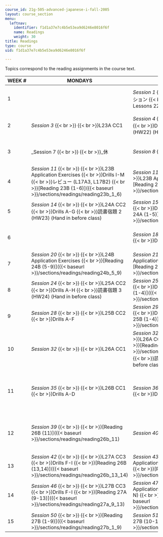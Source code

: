 ```yaml
---
course_id: 21g-505-advanced-japanese-i-fall-2005
layout: course_section
menu:
  leftnav:
    identifier: f1d1a37e7c4b5e53ea9d6246e8016f6f
    name: Readings
    weight: 30
title: Readings
type: course
uid: f1d1a37e7c4b5e53ea9d6246e8016f6f

---
```


Topics correspond to the reading assignments in the course text.

| WEEK # | MONDAYS | TUESDAYS | WEDNESDAYS | THURSDAYS |
| --- | --- | --- | --- | --- |
| 1 | &nbsp; | _Session 1_  {{< br >}}  {{< br >}}オリエンテーション  {{< br >}}レビュー  {{< br >}}Review Lessons 22A and 22B | _Session 2_  {{< br >}}  {{< br >}}レビュー (L22A3, L22B4)  {{< br >}}[Reading 22A (7-9)]({{< baseurl >}}/sections/readings/reading22a_7_9) |
| 2 | _Session 3_  {{< br >}}  {{< br >}}L23A CC1 | _Session 4_  {{< br >}}  {{< br >}}23A CC2  {{< br >}}Drills A-G  {{< br >}}読書宿題 1 (HW22) (Hand in before class) | _Session 5_  {{< br >}}  {{< br >}}23A CC3  {{< br >}}Drills H-R  {{< br >}}[Reading 22B]({{< baseurl >}}/sections/readings/reading-22b) | _Session 6_  {{< br >}}  {{< br >}}レビュー (L16A2, L16B1) |
| 3 | _Session 7  {{< br >}}  {{< br >}}_休 | _Session 8_  {{< br >}}  {{< br >}}L23B CC1 | _Session 9_  {{< br >}}  {{< br >}}L23B CC 2-3  {{< br >}}Drills A-D  {{< br >}}[Reading 23A (1-6)]({{< baseurl >}}/sections/readings/reading23a_1_6) | _Session 10_  {{< br >}}  {{< br >}}L23B CC 4  {{< br >}}Drills E-H  {{< br >}}[Reading 23A (7-10)]({{< baseurl >}}/sections/readings/reading23a_7_10) |
| 4 | _Session 11_  {{< br >}}  {{< br >}}L23B Application Exercises  {{< br >}}Drills I-M  {{< br >}}レビュー (L17A3, L17B2)  {{< br >}}[Reading 23B (1-6)]({{< baseurl >}}/sections/readings/reading23b_1_6) | _Session 11_ (cont.)  {{< br >}}  {{< br >}}L23B Application Exercises  {{< br >}}[Reading 23B (7-10)]({{< baseurl >}}/sections/readings/reading23b_7_10) | _Session 12_  {{< br >}}  {{< br >}}[Reading 23B (11)]({{< baseurl >}}/sections/readings/reading23b_11) | _Session 13_  {{< br >}}  {{< br >}}24A CC 1 |
| 5 | _Session 14_  {{< br >}}  {{< br >}}L24A CC2  {{< br >}}Drills A-G  {{< br >}}読書宿題 2 (HW23) (Hand in before class) | _Session 15_  {{< br >}}  {{< br >}}L24A CC3  {{< br >}}Drills H-J  {{< br >}}[Reading 24A (1-5)]({{< baseurl >}}/sections/readings/reading24a_1_5) | _Session 16_  {{< br >}}  {{< br >}}L24A Application Exercises  {{< br >}}Drills K-O  {{< br >}}[Reading 24A (6-8)]({{< baseurl >}}/sections/readings/reading24a_6_8) | _Session 17_  {{< br >}}  {{< br >}}L24B CC1 |
| 6 | &nbsp; | _Session 18_  {{< br >}}  {{< br >}}L24B CC2  {{< br >}}Drills A-G | _Session 19_  {{< br >}}  {{< br >}}L24B CC3  {{< br >}}Drills H-R  {{< br >}}[Reading 24B (1-4)]({{< baseurl >}}/sections/readings/reading24b_1_4) |
| 7 | _Session 20_  {{< br >}}  {{< br >}}L24B Application Exercises  {{< br >}}[Reading 24B (5-9)]({{< baseurl >}}/sections/readings/reading24b_5_9) | _Session 21_  {{< br >}}  {{< br >}}L24B Application Exercises (cont.)  {{< br >}}[Reading 24B (10-12)]({{< baseurl >}}/sections/readings/reading24b_10_12) | _Session 22_  {{< br >}}  {{< br >}}Interview Test 1 (~L24) \[レビュー\] | _Session 23_  {{< br >}}  {{< br >}}L25A CC1 |
| 8 | _Session 24_  {{< br >}}  {{< br >}}L25A CC2  {{< br >}}Drills A-H  {{< br >}}読書宿題 3 (HW24) (Hand in before class) | _Session 25_  {{< br >}}  {{< br >}}L25A CC3  {{< br >}}Drills I-Q  {{< br >}}[Reading 25A (1-4)]({{< baseurl >}}/sections/readings/reading25a_1_4) | _Session 26_  {{< br >}}  {{< br >}}L25A Application Exercises  {{< br >}}[Reading 25A (5-9)]({{< baseurl >}}/sections/readings/reading25a_5_9) | _Session 27_  {{< br >}}  {{< br >}}L25B CC1 |
| 9 | _Session 28_  {{< br >}}  {{< br >}}L25B CC2  {{< br >}}Drills A-F | _Session 29_  {{< br >}}  {{< br >}}L25B CC3  {{< br >}}Drills G-O  {{< br >}}[Reading 25B (1-4)]({{< baseurl >}}/sections/readings/reading25b_1_4) | _Session 30_  {{< br >}}  {{< br >}}L25B Application Exercises  {{< br >}}[Reading 25B (5-10)]({{< baseurl >}}/sections/readings/reading25b_5_10) | _Session 31_  {{< br >}}  {{< br >}}L25B Application Exercises (cont.)  {{< br >}}[Reading 25B (11)]({{< baseurl >}}/sections/readings/reading25b_11) |
| 10 | _Session 32_  {{< br >}}  {{< br >}}L26A CC1 | _Session 32_ (cont.)  {{< br >}}  {{< br >}}L26A CC2  {{< br >}}Drills A-E  {{< br >}}[Reading 26A (1-3)]({{< baseurl >}}/sections/readings/reading26a_1_3)  {{< br >}}読書宿題 4 (HW25) (Hand in before class) | _Session 33_  {{< br >}}  {{< br >}}L26A CC3  {{< br >}}Drills F-J  {{< br >}}[Reading 26A (4-6)]({{< baseurl >}}/sections/readings/reading26a_4_6) | _Session 34_  {{< br >}}  {{< br >}}L26A Application Exercises  {{< br >}}Drills K-V  {{< br >}}[Reading 26A (7-11)]({{< baseurl >}}/sections/readings/reading26a_7_11) |
| 11 | _Session 35_  {{< br >}}  {{< br >}}L26B CC1  {{< br >}}Drills A-D | _Session 36_  {{< br >}}  {{< br >}}L26B CC2  {{< br >}}Drills E-I | _Session 37_  {{< br >}}  {{< br >}}L26B Application Exercises  {{< br >}}Drills J-O  {{< br >}}[Reading 26A (12-14)]({{< baseurl >}}/sections/readings/reading26a_12_14)  {{< br >}}[Reading 26B (1-4)]({{< baseurl >}}/sections/readings/reading26b_1_4) | _Session 38_  {{< br >}}  {{< br >}}L26B Application Exercises (cont.)  {{< br >}}[Reading 26B (5-10)]({{< baseurl >}}/sections/readings/reading26b_5_10) |
| 12 | _Session 39_  {{< br >}}  {{< br >}}[Reading 26B (11)]({{< baseurl >}}/sections/readings/reading26b_11) | _Session 40_  {{< br >}}  {{< br >}}L27A CC1 | _Session 41_  {{< br >}}  {{< br >}}L27A CC2  {{< br >}}Drills A-E  {{< br >}}[Reading 26B (12)]({{< baseurl >}}/sections/readings/reading26b_12)  {{< br >}}読書宿題 5 (HW26) (Hand in before class) | &nbsp; |
| 13 | _Session 42_  {{< br >}}  {{< br >}}L27A CC3  {{< br >}}Drills F-I  {{< br >}}[Reading 26B (13,14)]({{< baseurl >}}/sections/readings/reading26b_13_14) | _Session 43_  {{< br >}}  {{< br >}}L27A Application Exercises  {{< br >}}Drills J-M  {{< br >}}[Reading 27A (1-8)]({{< baseurl >}}/sections/readings/reading27a_1_8) | _Session 44_  {{< br >}}  {{< br >}}L27B CC1 | _Session 45_  {{< br >}}  {{< br >}}L27B CC2  {{< br >}}Drills A-E |
| 14 | _Session 46_  {{< br >}}  {{< br >}}L27B CC3  {{< br >}}Drills F-I  {{< br >}}[Reading 27A (9-13)]({{< baseurl >}}/sections/readings/reading27a_9_13) | _Session 47_  {{< br >}}  {{< br >}}L27B Application Exercises  {{< br >}}Drills (J-N)  {{< br >}}[Reading 27A (14-16)]({{< baseurl >}}/sections/readings/reading27a_14_16) | _Session 48_  {{< br >}}  {{< br >}}Interview Test 2 (~27) \[レビュー\] | _Session 49_  {{< br >}}  {{< br >}}Lesson Quiz 5 (L27) Including Lesson 27A Kanji! \[レビュー\] |
| 15 | _Session 50_  {{< br >}}  {{< br >}}[Reading 27B (1-9)]({{< baseurl >}}/sections/readings/reading27b_1_9) | _Session 51_  {{< br >}}  {{< br >}}[Reading 27B (10-12)]({{< baseurl >}}/sections/readings/reading27b_10_12) | _Session 52_  {{< br >}}  {{< br >}}[Reading 27B (13)]({{< baseurl >}}/sections/readings/reading27b_13) |